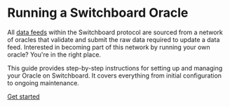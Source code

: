 # Running a Switchboard Oracle

All [data feeds](../../product-documentation/data-feeds/) within the Switchboard protocol are sourced from a network of oracles that validate and submit the raw data required to update a data feed. Interested in becoming part of this network by running your own oracle? You're in the right place.

This guide provides step-by-step instructions for setting up and managing your Oracle on Switchboard. It covers everything from initial configuration to ongoing maintenance.&#x20;

[Get started](prerequisites/)
